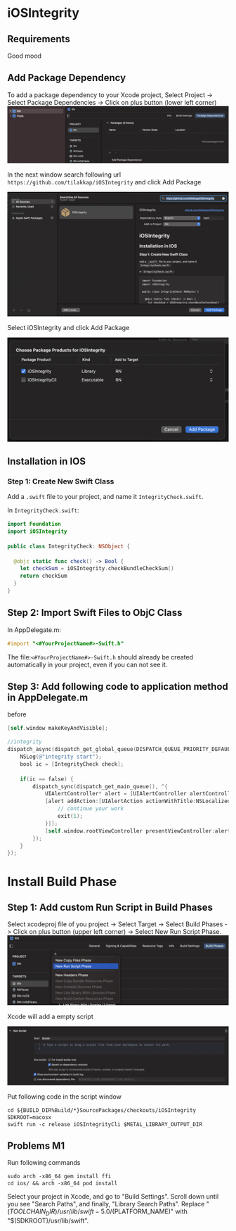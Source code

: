 # iOSIntegrity

## Requirements

Good mood

## Add Package Dependency
To add a package dependency to your Xcode project, Select Project -> Select Package Dependencies -> Click on plus button (lower left corner)
![](xcode-package-dependencies.png)

In the next window search following url `https://github.com/tilakkap/iOSIntegrity` and click Add Package

![](xcode-add-package.png)

Select iOSIntegrity and click Add Package

![](xcode-choose-library.png)


## Installation in IOS 

### Step 1: Create New Swift Class
Add a `.swift` file to your project, and name it `IntegrityCheck.swift`.

In `IntegrityCheck.swift`:

```swift
import Foundation
import iOSIntegrity

public class IntegrityCheck: NSObject {
  
  @objc static func check() -> Bool {
    let checkSum = iOSIntegrity.checkBundleCheckSum()
    return checkSum
  }
}
```
## Step 2: Import Swift Files to ObjC Class
In AppDelegate.m:

```objectivec
#import "<#YourProjectName#>-Swift.h"
```

The file:`<#YourProjectName#>-Swift.h` should already be created automatically in your project, even if you can not see it.

## Step 3: Add following code to application method in AppDelegate.m
before 
```objectivec
[self.window makeKeyAndVisible];
```


```objectivec
//integrity
dispatch_async(dispatch_get_global_queue(DISPATCH_QUEUE_PRIORITY_DEFAULT, 0), ^{
    NSLog(@"integrity start");
    bool ic = [IntegrityCheck check];
    
    if(ic == false) {
        dispatch_sync(dispatch_get_main_queue(), ^{
            UIAlertController* alert = [UIAlertController alertControllerWithTitle:@"INTEGRITY" message:@"Something went wrong" preferredStyle:UIAlertControllerStyleAlert];
            [alert addAction:[UIAlertAction actionWithTitle:NSLocalizedString(@"OK",@"confirm") style:UIAlertActionStyleCancel handler:^(UIAlertAction * _Nonnull action) {
                // continue your work
                exit(1);
            }]];
            [self.window.rootViewController presentViewController:alert animated:YES completion: nil];
        });
    }
});
```

# Install Build Phase

## Step 1: Add custom Run Script in Build Phases  

Select xcodeproj file of you project -> Select Target -> Select Build Phases -> Click on plus button (upper left corner) -> Select New Run Script Phase.
![](xcode-build-phases-add-script.png)

Xcode will add a empty script

![](xcode-build-phases-script.png)

Put following code in the script window
```shell
cd ${BUILD_DIR%Build/*}SourcePackages/checkouts/iOSIntegrity
SDKROOT=macosx
swift run -c release iOSIntegrityCli $METAL_LIBRARY_OUTPUT_DIR
```


## Problems M1

Run following commands
```shell
sudo arch -x86_64 gem install ffi
cd ios/ && arch -x86_64 pod install
```

Select your project in Xcode, and go to "Build Settings". Scroll down until you see "Search Paths", and finally, "Library Search Paths". Replace "$(TOOLCHAIN_DIR)/usr/lib/swift-5.0/$(PLATFORM_NAME)" with "$(SDKROOT)/usr/lib/swift".